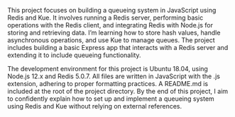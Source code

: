 This project focuses on building a queueing system in JavaScript using Redis and Kue. It involves running a Redis server, performing basic operations with the Redis client, and integrating Redis with Node.js for storing and retrieving data. I’m learning how to store hash values, handle asynchronous operations, and use Kue to manage queues. The project includes building a basic Express app that interacts with a Redis server and extending it to include queueing functionality.

The development environment for this project is Ubuntu 18.04, using Node.js 12.x and Redis 5.0.7. All files are written in JavaScript with the .js extension, adhering to proper formatting practices. A README.md is included at the root of the project directory. By the end of this project, I aim to confidently explain how to set up and implement a queueing system using Redis and Kue without relying on external references.
